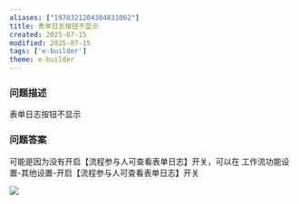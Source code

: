 ```yaml
---
aliases: ["1970321204384831062"]
title: 表单日志按钮不显示
created: 2025-07-15
modified: 2025-07-15
tags: ['e-builder']
theme: e-builder
---
```


### 问题描述

表单日志按钮不显示

### 问题答案

可能是因为没有开启【流程参与人可查看表单日志】开关，可以在 工作流功能设置-其他设置-开启【流程参与人可查看表单日志】开关

![](https://myhelpdoc.oss-cn-heyuan.aliyuncs.com/mdimages/7529b13153c916b3edeaa93bd15a3688.jpg)
